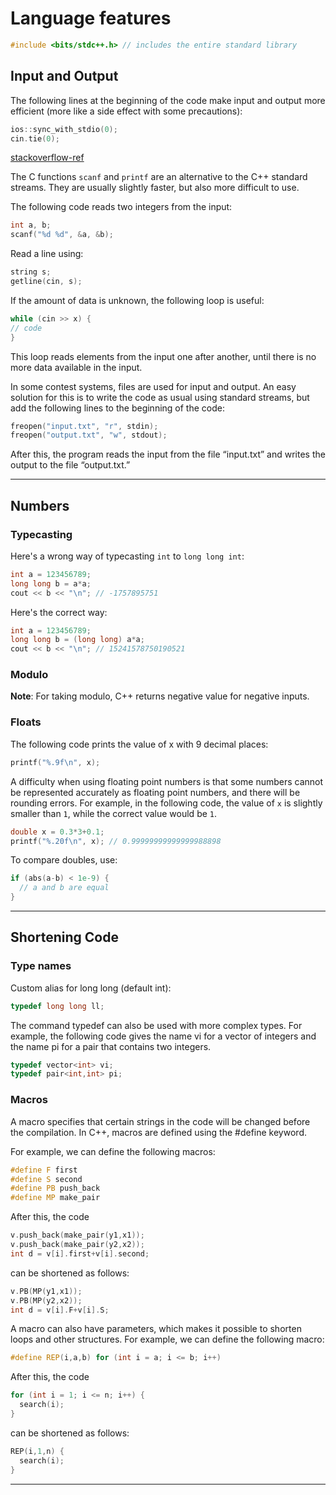 # Language features

```cpp
#include <bits/stdc++.h> // includes the entire standard library
```

## Input and Output
The following lines at the beginning of the code make input and output more efficient (more like a side effect with some precautions):

```cpp
ios::sync_with_stdio(0);
cin.tie(0);
```
[stackoverflow-ref](https://stackoverflow.com/questions/31162367/significance-of-ios-basesync-with-stdiofalse-cin-tienull)

The C functions `scanf` and `printf` are an alternative to the C++ standard streams. They are usually slightly faster, but also more difficult to use. 

The following code reads two integers from the input:
```cpp
int a, b;
scanf("%d %d", &a, &b);
```

Read a line using:
```cpp
string s;
getline(cin, s);
```

If the amount of data is unknown, the following loop is useful:
```cpp
while (cin >> x) {
// code
}
```

This loop reads elements from the input one after another, until there is no more data available in the input.

In some contest systems, files are used for input and output. An easy solution for this is to write the code as usual using standard streams, but add the following lines to the beginning of the code:
```cpp
freopen("input.txt", "r", stdin);
freopen("output.txt", "w", stdout);
```
After this, the program reads the input from the file “input.txt” and writes the output to the file “output.txt.”

---
## Numbers

### Typecasting
Here's a wrong way of typecasting `int` to `long long int`:
```cpp
int a = 123456789;
long long b = a*a;
cout << b << "\n"; // -1757895751
```

Here's the correct way:
```cpp
int a = 123456789;
long long b = (long long) a*a;
cout << b << "\n"; // 15241578750190521
```

### Modulo
**Note**: For taking modulo, C++ returns negative value for negative inputs.

### Floats
The following code prints the value of x with 9 decimal places:
```cpp
printf("%.9f\n", x);
```

A difficulty when using floating point numbers is that some numbers cannot be represented accurately as floating point numbers, and there will be rounding errors.
For example, in the following code, the value of `x` is slightly smaller than `1`, while the correct value would be `1`.
```cpp
double x = 0.3*3+0.1;
printf("%.20f\n", x); // 0.99999999999999988898
```

To compare doubles, use:
```cpp
if (abs(a-b) < 1e-9) {
  // a and b are equal
}
```

---
## Shortening Code

### Type names
Custom alias for long long (default int):
```cpp
typedef long long ll;
```

The command typedef can also be used with more complex types. For example, the following code gives the name vi for a vector of integers and the name pi for a pair that contains two integers.
```cpp
typedef vector<int> vi;
typedef pair<int,int> pi;
```

### Macros

A macro specifies that certain strings in the code will be changed before the compilation. In C++, macros are defined using the #define keyword.

For example, we can define the following macros:
```cpp
#define F first
#define S second
#define PB push_back
#define MP make_pair
```

After this, the code
```cpp
v.push_back(make_pair(y1,x1));
v.push_back(make_pair(y2,x2));
int d = v[i].first+v[i].second;
```

can be shortened as follows:
```cpp
v.PB(MP(y1,x1));
v.PB(MP(y2,x2));
int d = v[i].F+v[i].S;
```

A macro can also have parameters, which makes it possible to shorten loops and other structures. For example, we can define the following macro:
```cpp
#define REP(i,a,b) for (int i = a; i <= b; i++)
```

After this, the code
```cpp
for (int i = 1; i <= n; i++) {
  search(i);
}
```

can be shortened as follows:
```cpp
REP(i,1,n) {
  search(i);
}
```

---